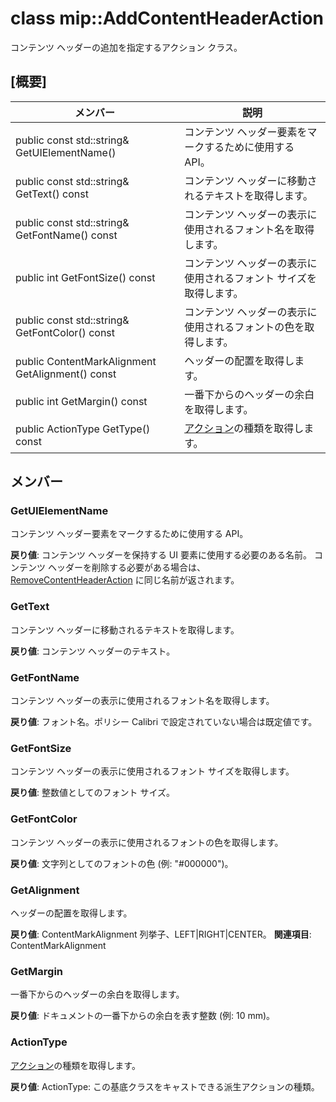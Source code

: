 # <a name="class-mipaddcontentheaderaction"></a>class mip::AddContentHeaderAction 
コンテンツ ヘッダーの追加を指定するアクション クラス。
  
## <a name="summary"></a>[概要]
 メンバー                        | 説明                                
--------------------------------|---------------------------------------------
 public const std::string& GetUIElementName()  |  コンテンツ ヘッダー要素をマークするために使用する API。
 public const std::string& GetText() const  |  コンテンツ ヘッダーに移動されるテキストを取得します。
 public const std::string& GetFontName() const  |  コンテンツ ヘッダーの表示に使用されるフォント名を取得します。
 public int GetFontSize() const  |  コンテンツ ヘッダーの表示に使用されるフォント サイズを取得します。
 public const std::string& GetFontColor() const  |  コンテンツ ヘッダーの表示に使用されるフォントの色を取得します。
 public ContentMarkAlignment GetAlignment() const  |  ヘッダーの配置を取得します。
 public int GetMargin() const  |  一番下からのヘッダーの余白を取得します。
 public ActionType GetType() const  |  [アクション](class_mip_action.md)の種類を取得します。
  
## <a name="members"></a>メンバー
  
### <a name="getuielementname"></a>GetUIElementName
コンテンツ ヘッダー要素をマークするために使用する API。

  
**戻り値**: コンテンツ ヘッダーを保持する UI 要素に使用する必要のある名前。 コンテンツ ヘッダーを削除する必要がある場合は、[RemoveContentHeaderAction](class_mip_removecontentheaderaction.md) に同じ名前が返されます。
  
### <a name="gettext"></a>GetText
コンテンツ ヘッダーに移動されるテキストを取得します。

  
**戻り値**: コンテンツ ヘッダーのテキスト。
  
### <a name="getfontname"></a>GetFontName
コンテンツ ヘッダーの表示に使用されるフォント名を取得します。

  
**戻り値**: フォント名。ポリシー Calibri で設定されていない場合は既定値です。
  
### <a name="getfontsize"></a>GetFontSize
コンテンツ ヘッダーの表示に使用されるフォント サイズを取得します。

  
**戻り値**: 整数値としてのフォント サイズ。
  
### <a name="getfontcolor"></a>GetFontColor
コンテンツ ヘッダーの表示に使用されるフォントの色を取得します。

  
**戻り値**: 文字列としてのフォントの色 (例: "#000000")。
  
### <a name="getalignment"></a>GetAlignment
ヘッダーの配置を取得します。

  
**戻り値**: ContentMarkAlignment 列挙子、LEFT|RIGHT|CENTER。 
**関連項目**: ContentMarkAlignment
  
### <a name="getmargin"></a>GetMargin
一番下からのヘッダーの余白を取得します。

  
**戻り値**: ドキュメントの一番下からの余白を表す整数 (例: 10 mm)。
  
### <a name="actiontype"></a>ActionType
[アクション](class_mip_action.md)の種類を取得します。

  
**戻り値**: ActionType: この基底クラスをキャストできる派生アクションの種類。